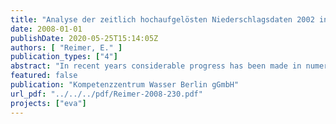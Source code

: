 ```yaml
---
title: "Analyse der zeitlich hochaufgelösten Niederschlagsdaten 2002 in Berlin"
date: 2008-01-01
publishDate: 2020-05-25T15:14:05Z
authors: [ "Reimer, E." ]
publication_types: ["4"]
abstract: "In recent years considerable progress has been made in numerical weather prognosis. Special progress has been made in doing local forecasts up to five days of temperature, wind and atmospheric pressure and al so o f the weather det erminant flow s ystems. In contrast, the local prognosis of precipitation (liquid and ice phase) has not been improved. T his circumstance has lead to the DFG p rogram “Quantitative rainfall prognosis”. I t co vers broadly base d activities that ai m on the i mprovement o f t he knowledge on t he pr ocesses of r ainfall f ormation and t heir num erical pr ognosis. The main objective is to improve the routine prognosis of the German Weather Association (DWD). The program covers the modeling of microphysical processes as well as the description of essential meteorological conditions in different temporal and spatial scales. Especially, co nvective c loud sy stems that ar e often responsible for e xtreme r ainfall situations are studied. In a G ermany-wide monitoring campaign in the year 2007 comprehensive measurements are conducted. The gained information and data will be used to improve process description and to support model evaluation. The st udy at hand describes the anal ysis and pr ognosis of temporally (5 m in) and spatially (500 m) highly distributed rainfall data for the Berlin area. The data will be used in the frame of the EVA project of Kompetenzzentrum Wasser Berlin to analyse and evaluate the potential of online rainfall measurement and forecast to support the operation of wastewater pump stations."
featured: false
publication: "Kompetenzzentrum Wasser Berlin gGmbH"
url_pdf: "../../../pdf/Reimer-2008-230.pdf"
projects: ["eva"]
---
```


